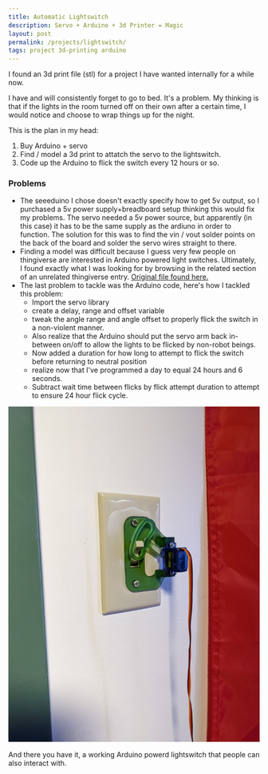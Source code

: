 ```yaml
---
title: Automatic Lightswitch
description: Servo + Arduino + 3d Printer = Magic
layout: post
permalink: /projects/lightswitch/
tags: project 3d-printing arduino 
---
```


I found an 3d print file (stl) for a project I have wanted internally for a while now.

I have and will consistently forget to go to bed. It's a problem. My thinking is that if the lights in the room turned off on their own after a certain time, I would notice and choose to wrap things up for the night. 

This is the plan in my head:
1. Buy Arduino + servo
2. Find / model a 3d print to attatch the servo to the lightswitch.
3. Code up the Arduino to flick the switch every 12 hours or so.

### Problems
+ The seeeduino I chose doesn't exactly specify how to get 5v output, so I purchased a 5v power supply+breadboard setup thinking this would fix my problems. The servo needed a 5v power source, but apparently (in this case) it has to be the same supply as the ardiuno in order to function. The solution for this was to find the vin / vout solder points on the back of the board and solder the servo wires straight to there.
+ Finding a model was difficult because I guess very few people on thingiverse are interested in Arduino powered light switches. Ultimately, I found exactly what I was looking for by browsing in the related section of an unrelated thingiverse entry. [Original file found here.](https://www.thingiverse.com/thing:1156995)
+ The last problem to tackle was the Arduino code, here's how I tackled this problem:
	+ Import the servo library
	+ create a delay, range and offset variable
	+ tweak the angle range and angle offset to properly flick the switch in a non-violent manner.
	+ Also realize that the Arduino should put the servo arm back in-between on/off to allow the lights to be flicked by non-robot beings.
	+ Now added a duration for how long to attempt to flick the switch before returning to neutral position
	+ realize now that I've programmed a day to equal 24 hours and 6 seconds.
	+ Subtract wait time between flicks by flick attempt duration to attempt to ensure 24 hour flick cycle.

![picture](/assets/images/projects/switch.jpg)

And there you have it, a working Arduino powerd lightswitch that people can also interact with.